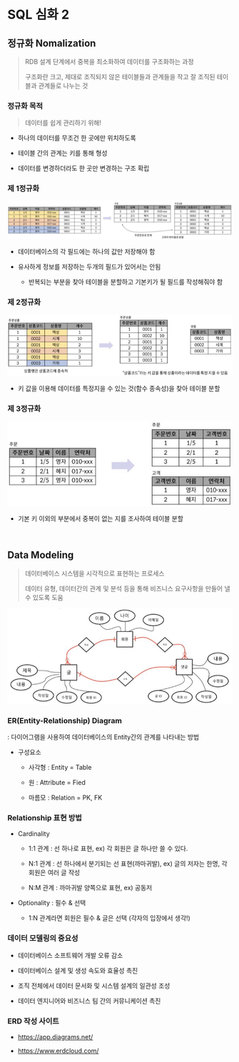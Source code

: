 # SQL 심화 2

## 정규화 Nomalization

> RDB 설계 단계에서 중복을 최소화하여 데이터를 구조화하는 과정
> 
> 구조화란 크고, 제대로 조직되지 않은 테이블들과 관계들을 작고 잘 조직된 테이블과 관계들로 나누는 것

### 정규화 목적

> 데이터를 쉽게 관리하기 위해!

- 하나의 데이터를 무조건 한 곳에만 위치하도록

- 테이블 간의 관계는 키를 통해 형성

- 데이터를 변경하더라도 한 곳만 변경하는 구조 확립


### 제 1정규화
![1NF](normalization/%EA%B7%B8%EB%A6%BC01.jpg)

- 데이터베이스의 각 필드에는 하나의 값만 저장해야 함

- 유사하게 정보를 저장하는 두개의 필드가 있어서는 안됨
  - 반복되는 부분을 찾아 테이블을 분할하고 기본키가 될 필드를 작성해줘야 함

### 제 2정규화
![2NF](normalization/%EA%B7%B8%EB%A6%BC02.jpg)

- 키 값을 이용해 데이터를 특정지을 수 있는 것(함수 종속성)을 찾아 테이블 분할

### 제 3정규화
![3NF](normalization/%EA%B7%B8%EB%A6%BC03.jpg)

- 기본 키 이외의 부분에서 중복이 없는 지를 조사하여 테이블 분할


<br>

## Data Modeling

> 데이터베이스 시스템을 시각적으로 표현하는 프로세스
> 
> 데이터 유형, 데이터간의 관계 및 분석 등을 통해 비즈니스 요구사항을 만들어 낼 수 있도록 도움

![DB_modeling](DBmodeling.jpg)

### ER(Entity-Relationship) Diagram

: 다이어그램을 사용하여 데이터베이스의 Entity간의 관계를 나타내는 방법

- 구성요소

  - 사각형 : Entity = Table

  - 원 : Attribute = Fied

  - 마름모 : Relation = PK, FK


### Relationship 표현 방법

- Cardinality

  - 1:1 관계 : 선 하나로 표현, ex) 각 회원은 글 하나만 쓸 수 있다.

  - N:1 관계 : 선 하나에서 분기되는 선 표현(까마귀발), ex) 글의 저자는 한명, 각 회원은 여러 글 작성

  - N:M 관계 : 까마귀발 양쪽으로 표현, ex) 공동저

- Optionality : 필수 & 선택

  - 1:N 관계라면 회원은 필수 & 글은 선택 (각자의 입장에서 생각!)

### 데이터 모델링의 중요성
- 데이터베이스 소프트웨어 개발 오류 감소

- 데이터베이스 설계 및 생성 속도와 효율성 촉진

- 조직 전체에서 데이터 문서화 및 시스템 설계의 일관성 조성

- 데이터 엔지니어와 비즈니스 팀 간의 커뮤니케이션 촉진


### ERD 작성 사이트
- https://app.diagrams.net/

- https://www.erdcloud.com/